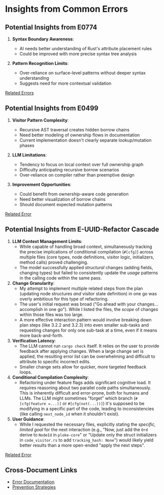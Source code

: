 # Insights from Common Errors

## Potential Insights from E0774
1. **Syntax Boundary Awareness**:
   - AI needs better understanding of Rust's attribute placement rules
   - Could be improved with more precise syntax tree analysis

2. **Pattern Recognition Limits**:
   - Over-reliance on surface-level patterns without deeper syntax understanding
   - Suggests need for more contextual validation

[Related Errors](#common-error-patterns-in-ai-assisted-development)

## Potential Insights from E0499
1. **Visitor Pattern Complexity**:
   - Recursive AST traversal creates hidden borrow chains
   - Need better modeling of ownership flows in documentation
   - Current implementation doesn't clearly separate lookup/mutation phases

2. **LLM Limitations**:
   - Tendency to focus on local context over full ownership graph
   - Difficulty anticipating recursive borrow scenarios
   - Over-reliance on compiler rather than preemptive design

3. **Improvement Opportunities**:
   - Could benefit from ownership-aware code generation
   - Need better visualization of borrow chains
   - Should document expected mutation patterns

[Related Error](#error-e0499-multiple-mutable-borrows-in-visitor-pattern)

## Potential Insights from E-UUID-Refactor Cascade
1.  **LLM Context Management Limits**:
    *   While capable of handling broad context, simultaneously tracking the precise implications of conditional compilation (`#[cfg]`) across multiple files (core types, node definitions, visitor logic, initializers, method calls) proved challenging.
    *   The model successfully applied *structural* changes (adding fields, changing types) but failed to consistently update the *usage* patterns in the calling code within the same pass.
2.  **Change Granularity**:
    *   My attempt to implement multiple related steps from the plan (updating node structures *and* visitor state definition) in one go was overly ambitious for this type of refactoring.
    *   The user's initial request was broad ("Go ahead with your changes... accomplish in one go"). While I listed the files, the *scope* of changes within those files was too large.
    *   A more effective interaction pattern would involve breaking down plan steps (like 3.2.2 and 3.2.3) into even smaller sub-tasks and requesting changes for only one sub-task at a time, even if it means more back-and-forth.
3.  **Verification Latency**:
    *   The LLM cannot run `cargo check` itself. It relies on the user to provide feedback after applying changes. When a large change set is applied, the resulting error list can be overwhelming and difficult to attribute to specific incorrect edits.
    *   Smaller change sets allow for quicker, more targeted feedback loops.
4.  **Conditional Compilation Complexity**:
    *   Refactoring under feature flags adds significant cognitive load. It requires reasoning about two parallel code paths simultaneously. This is inherently difficult and error-prone, both for humans and LLMs. The LLM might sometimes "forget" which branch (`#[cfg(feature =...)]` or `#[cfg(not(...))]`) it's supposed to be modifying in a specific part of the code, leading to inconsistencies (like calling `next_node_id` when it shouldn't exist).
5.  **User Guidance**:
    *   While I requested the necessary files, explicitly stating the *specific, limited goal* for the next interaction (e.g., "Now, just add the `Ord` derive to `NodeId` in `ploke-core`" or "Update only the struct initializers in `code_visitor.rs` to add `tracking_hash: None`") would likely yield better results than a more open-ended "apply the next steps".

[Related Error](#error-cascade-e-uuid-refactor-multi-file-refactor-failure)

## Cross-Document Links
- [Error Documentation](#common-error-patterns-in-ai-assisted-development)
- [Prevention Strategies](#potential-insights-from-e0774)
